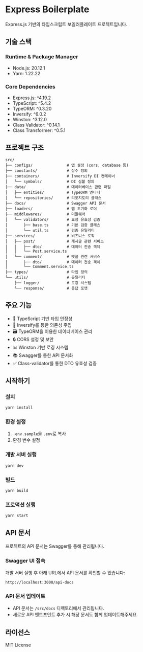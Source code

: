 # Express Boilerplate

Express.js 기반의 타입스크립트 보일러플레이트 프로젝트입니다.

## 기술 스택

### Runtime & Package Manager
- Node.js: 20.12.1
- Yarn: 1.22.22

### Core Dependencies
- Express.js: ^4.19.2
- TypeScript: ^5.4.2
- TypeORM: ^0.3.20
- Inversify: ^6.0.2
- Winston: ^3.12.0
- Class Validator: ^0.14.1
- Class Transformer: ^0.5.1

## 프로젝트 구조
```
src/
├── configs/               # 앱 설정 (cors, database 등)
├── constants/             # 상수 정의
├── containers/            # Inversify DI 컨테이너
│   └── symbols/           # DI 심볼 정의
├── data/                  # 데이터베이스 관련 파일
│   ├── entities/          # TypeORM 엔티티
│   └── repositories/      # 리포지토리 클래스
├── docs/                  # Swagger API 문서
├── loaders/               # 앱 초기화 로더
├── middlewares/           # 미들웨어
│   └── validators/        # 요청 유효성 검증
│       ├── base.ts        # 기본 검증 클래스
│       └── util.ts        # 검증 유틸리티
├── services/              # 비즈니스 로직
│   ├── post/              # 게시글 관련 서비스
│   │   ├── dto/           # 데이터 전송 객체
│   │   └── Post.service.ts
│   └── comment/           # 댓글 관련 서비스
│       ├── dto/           # 데이터 전송 객체
│       └── Comment.service.ts
├── types/                 # 타입 정의
└── utils/                 # 유틸리티
    ├── logger/            # 로깅 시스템
    └── response/          # 응답 포맷
```

## 주요 기능
- 📝 TypeScript 기반 타입 안정성
- 🎯 Inversify를 통한 의존성 주입
- 🗃️ TypeORM을 이용한 데이터베이스 관리
- 🔒 CORS 설정 및 보안
- 📊 Winston 기반 로깅 시스템
- 📚 Swagger를 통한 API 문서화
- ✅ Class-validator를 통한 DTO 유효성 검증

## 시작하기

### 설치
```bash
yarn install
```

### 환경 설정
1. `.env.sample`을 `.env`로 복사
2. 환경 변수 설정

### 개발 서버 실행
```bash
yarn dev
```

### 빌드
```bash
yarn build
```

### 프로덕션 실행
```bash
yarn start
```

## API 문서
프로젝트의 API 문서는 Swagger를 통해 관리됩니다.

### Swagger UI 접속
개발 서버 실행 후 아래 URL에서 API 문서를 확인할 수 있습니다:
```
http://localhost:3000/api-docs
```

### API 문서 업데이트
- API 문서는 `/src/docs` 디렉토리에서 관리됩니다.
- 새로운 API 엔드포인트 추가 시 해당 문서도 함께 업데이트해주세요.

## 라이선스
MIT License

